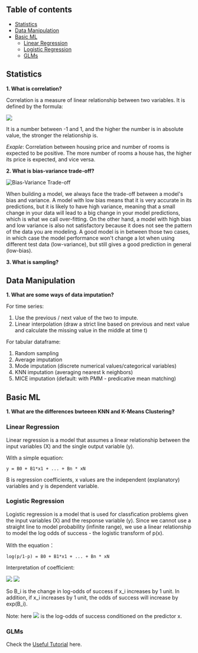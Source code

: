## Table of contents

* [Statistics](#statistics)
* [Data Manipulation](#data-manipulation)
* [Basic ML](#basic-ml)
  * [Linear Regression](#linear-regression)
  * [Logistic Regression](#logistic-regression)
  * [GLMs](#glms)
## Statistics
**1. What is correlation?**

Correlation is a measure of linear relationship between two variables. It is defined by the formula:

<img src="https://latex.codecogs.com/svg.latex?\rho_{X,Y}=Corr(X,Y)=\frac{Cov(X,Y)}{\sigma_X\sigma_Y}=\frac{E(X-\mu_X)(Y-\mu_Y)}{\sigma_X\sigma_Y}" /> 

It is a number between -1 and 1, and the higher the number is in absolute value, the stronger the relationship is. 

_Exaple_:
Correlation between housing price and number of rooms is expected to be positive. The more number of rooms a house has, the higher its price is expected, and vice versa.

**2. What is bias-variance trade-off?**

![Bias-Variance Trade-off](https://miro.medium.com/max/1050/1*9hPX9pAO3jqLrzt0IE3JzA.png)

When building a model, we always face the trade-off between a model's bias and variance. A model with low bias means that it is very accurate in its predictions, but it is likely to have high variance, meaning that a small change in your data will lead to a big change in your model predictions, which is what we call over-fitting. On the other hand, a model with high bias and low variance is also not satisfactory because it does not see the pattern of the data you are modeling. A good model is in between those two cases, in which case the model performance won't change a lot when using different test data (low-variance), but still gives a good prediction in general (low-bias).

**3. What is sampling?**

## Data Manipulation
**1. What are some ways of data imputation?**

For time series:

1. Use the previous / next value of the two to impute.
2. Linear interpolation (draw a strict line based on previous and next value and calculate the missing value in the middle at time t)

For tabular dataframe:

1. Random sampling
2. Average imputation
3. Mode imputation (discrete numerical values/categorical variables)
4. KNN imputation (averaging nearest k neighbors)
5. MICE imputation (default: with PMM - predicative mean matching)

## Basic ML
**1. What are the differences bwteeen KNN and K-Means Clustering?**

### Linear Regression
Linear regression is a model that assumes a linear relationship between the input variables (X) and the single output variable (y).

With a simple equation:

```
y = B0 + B1*x1 + ... + Bn * xN
```

B is regression coefficients, x values are the independent (explanatory) variables  and y is dependent variable.


### Logistic Regression
Logistic regression is a model that is used for classfication problems given the input variables (X) and the response variable (y). Since we cannot use a straight line to model probability (infinite range), we use a linear relationship to model the log odds of success - the logistic transform of p(x).

With the equation：

```
log(p/1-p) = B0 + B1*x1 + ... + Bn * xN
```

Interpretation of coefficient:

<img src="https://latex.codecogs.com/gif.latex?\frac{\psi(x_i+1)}{\psi(x_i)}=exp(\beta_i)" /> 
<img src="https://latex.codecogs.com/gif.latex?\ln(\psi(x+1))-\ln(\psi(x))=\beta_i" /> 

So B_i is the change in log-odds of success if x_i increases by 1 unit.  In addition, if x_i increases by 1 unit, the odds of success will increase by exp(B_i).

Note: here <img src="https://latex.codecogs.com/gif.latex?\psi(x)=\frac{p(x)}{1-p(x)}" />  is the log-odds of success conditioned on the predictor x.

### GLMs
Check the [Useful Tutorial](https://www.youtube.com/watch?v=vpKpFMUMaVw) here.


